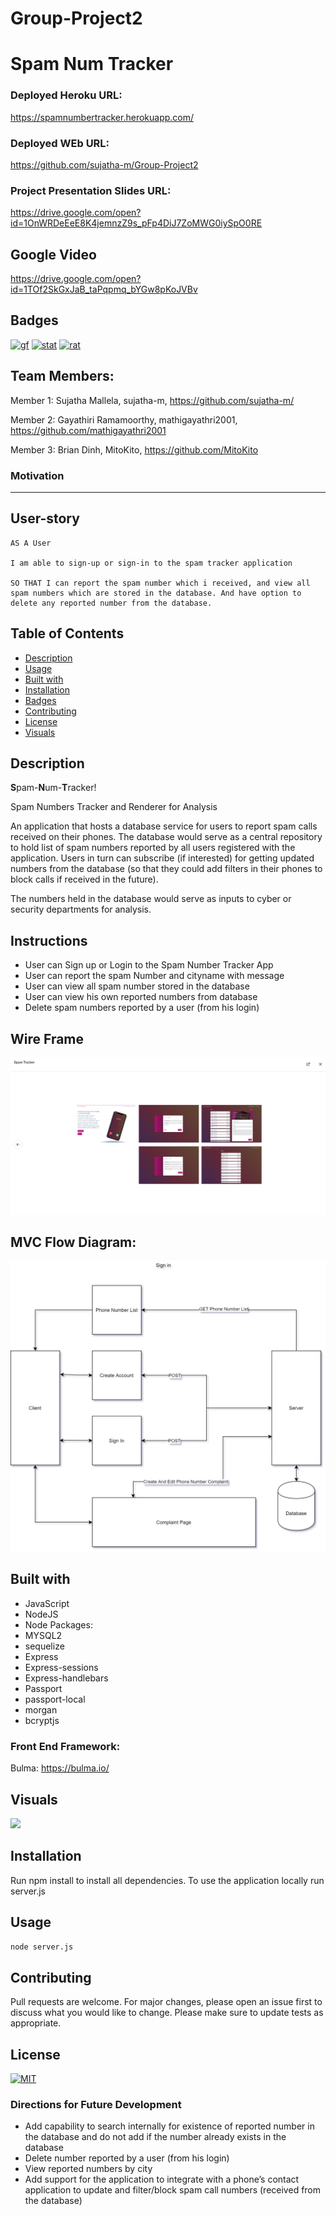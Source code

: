 # Group-Project2

# Spam Num Tracker

### Deployed Heroku URL:
https://spamnumbertracker.herokuapp.com/

### Deployed WEb URL:

https://github.com/sujatha-m/Group-Project2


### Project Presentation Slides URL:

https://drive.google.com/open?id=1OnWRDeEeE8K4jemnzZ9s_pFp4DiJ7ZoMWG0iySpO0RE

## Google Video
https://drive.google.com/open?id=1TOf2SkGxJaB_taPqpmq_bYGw8pKoJVBv

## Badges
[![gf](https://img.shields.io/github/followers/sujatha-m?style=social)](https://img.shields.io/github/followers/sujatha-m?style=social)
[![stat](https://img.shields.io/website?url=https%3A%2F%2Fsujatha-m.github.io%2FWeather-Dashboard%2FDevelop%2F)](https://img.shields.io/website?url=https%3A%2F%2Fsujatha-m.github.io%2FWeather-Dashboard%2FDevelop%2F)
[![rat](https://img.shields.io/redmine/plugin/stars/redmine_xlsx_format_issue_exporter?color=purple)](https://img.shields.io/redmine/plugin/stars/redmine_xlsx_format_issue_exporter?color=purple)

## Team Members:

Member 1: Sujatha Mallela, sujatha-m, https://github.com/sujatha-m/

Member 2: Gayathiri Ramamoorthy, mathigayathri2001, https://github.com/mathigayathri2001

Member 3: Brian Dinh, MitoKito, https://github.com/MitoKito

### Motivation
-------------

## User-story
```
AS A User

I am able to sign-up or sign-in to the spam tracker application

SO THAT I can report the spam number which i received, and view all spam numbers which are stored in the database. And have option to delete any reported number from the database.

```

## Table of Contents
   * [Description](#description)
   * [Usage](#usage)
   * [Built with](#built-with)
   * [Installation](#installation)
   * [Badges](#badges)
   * [Contributing](#contributing)
   * [License](#license)
   * [Visuals](#visuals)

## Description
**S**pam-**N**um-**T**racker!

Spam Numbers Tracker and Renderer for Analysis

An application that hosts a database service for users to report spam calls received on their phones.
The database would serve as a central repository to hold list of spam numbers reported by all users registered with the application.
Users in turn can subscribe (if interested) for getting  updated numbers from the database (so that they could add filters in their phones to block calls if received in the future).

The numbers held in the database would serve as inputs to cyber or security departments for analysis.

## Instructions
* User can Sign up or Login to the Spam Number Tracker App
* User can report the spam Number and cityname with message
* User can view all spam number stored in the database
* User can view his own reported numbers from database
* Delete spam numbers reported by a user (from his login)

## Wire Frame
![](Demo/wireFrame.png)

## MVC Flow Diagram:
<img width="600px" src="wireframe/.drawio.png" alt="Image of Project Wireframe">

## Built with
* JavaScript
* NodeJS
* Node Packages:
* MYSQL2
* sequelize
* Express
* Express-sessions
* Express-handlebars
* Passport
* passport-local
* morgan
* bcryptjs

### Front End Framework:
Bulma: https://bulma.io/

## Visuals
![](Demo/SpamnumTracker.gif)

## Installation
Run npm install to install all dependencies. To use the application locally run server.js

## Usage
```sh
node server.js
```

## Contributing
Pull requests are welcome. For major changes, please open an issue first to discuss what you would like to change.
Please make sure to update tests as appropriate.


## License
[![MIT](https://img.shields.io/npm/l/isc?color=Blue&style=plastic)](https://img.shields.io/npm/l/isc?color=Blue&style=plastic)

### Directions for Future Development
* Add capability to search internally for existence of reported number in the database and do not add if the number       already exists in the database
* Delete number reported by a user (from his login)
* View reported numbers by city
* Add support for the application to integrate with a phone’s contact application to update and filter/block spam call numbers (received from the database)

